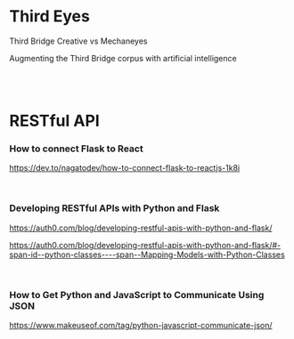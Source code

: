 # Third Eyes
Third Bridge Creative vs Mechaneyes

Augmenting the Third Bridge corpus with artificial intelligence


<br /><br />

# RESTful API

### How to connect Flask to React
https://dev.to/nagatodev/how-to-connect-flask-to-reactjs-1k8i

<br />

### Developing RESTful APIs with Python and Flask
https://auth0.com/blog/developing-restful-apis-with-python-and-flask/  

https://auth0.com/blog/developing-restful-apis-with-python-and-flask/#-span-id--python-classes----span--Mapping-Models-with-Python-Classes  

<br />

### How to Get Python and JavaScript to Communicate Using JSON
https://www.makeuseof.com/tag/python-javascript-communicate-json/

